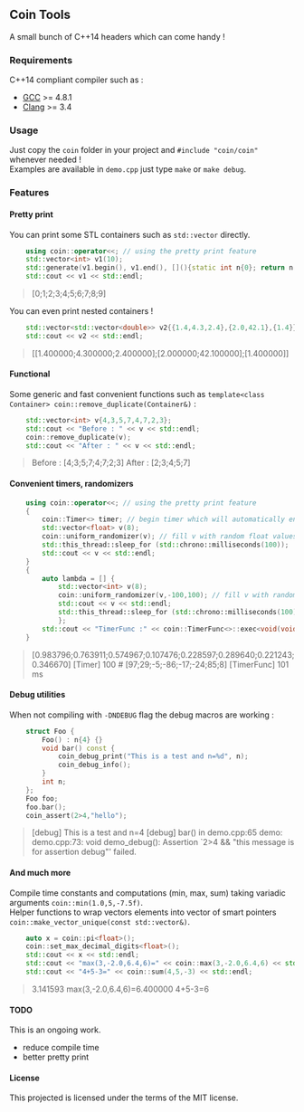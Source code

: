 Coin Tools
----------

A small bunch of C++14 headers which can come handy !

### Requirements

C++14 compliant compiler such as :

* [GCC](https://gcc.gnu.org/projects/cxx1y.html) >= 4.8.1
* [Clang](http://clang.llvm.org/cxx_status.html) >= 3.4


### Usage

Just copy the `coin` folder in your project and `#include "coin/coin"` whenever needed !  
Examples are available in `demo.cpp` just type `make` or `make debug`.  

### Features

#### Pretty print

You can print some STL containers such as `std::vector` directly. 

```c++
	using coin::operator<<; // using the pretty print feature
	std::vector<int> v1(10);
	std::generate(v1.begin(), v1.end(), [](){static int n{0}; return n ++;});
	std::cout << v1 << std::endl;
```
> [0;1;2;3;4;5;6;7;8;9]

You can even print nested containers !
```c++
	std::vector<std::vector<double>> v2{{1.4,4.3,2.4},{2.0,42.1},{1.4}};
	std::cout << v2 << std::endl;
```
> [[1.400000;4.300000;2.400000];[2.000000;42.100000];[1.400000]]


#### Functional

Some generic and fast convenient functions such as `template<class Container> coin::remove_duplicate(Container&)` :
 
```c++
	std::vector<int> v{4,3,5,7,4,7,2,3};
	std::cout << "Before : " << v << std::endl;
	coin::remove_duplicate(v);
	std::cout << "After : " << v << std::endl;
```

> Before : [4;3;5;7;4;7;2;3]
> After  : [2;3;4;5;7]



#### Convenient timers, randomizers

```c++
	using coin::operator<<; // using the pretty print feature
	{
		coin::Timer<> timer; // begin timer which will automatically end at end of scope
		std::vector<float> v(8);
		coin::uniform_randomizer(v); // fill v with random float values
		std::this_thread::sleep_for (std::chrono::milliseconds(100));
		std::cout << v << std::endl;
	}
	{
		auto lambda = [] { 
			std::vector<int> v(8);
			coin::uniform_randomizer(v,-100,100); // fill v with random int values
			std::cout << v << std::endl; 
			std::this_thread::sleep_for (std::chrono::milliseconds(100));
			};
		std::cout << "TimerFunc :" << coin::TimerFunc<>::exec<void(void)>(lambda) << " ms" << std::endl;
	}
```

> [0.983796;0.763911;0.574967;0.107476;0.228597;0.289640;0.221243;0.346670]
> [Timer] 100 #
> [97;29;-5;-86;-17;-24;85;8]
> [TimerFunc] 101 ms

#### Debug utilities

When not compiling with `-DNDEBUG` flag the debug macros are working :

```c++
	struct Foo {
		Foo() : n{4} {}
		void bar() const {
			coin_debug_print("This is a test and n=%d", n);
			coin_debug_info();
		}
		int n;
	};
	Foo foo;
	foo.bar();
	coin_assert(2>4,"hello");
```

> [debug] This is a test and n=4
> [debug] bar() in demo.cpp:65
> demo: demo.cpp:73: void demo_debug(): Assertion `2>4 && "this message is for assertion debug"' failed.

#### And much more

Compile time constants and computations (min, max, sum) taking variadic arguments `coin::min(1.0,5,-7.5f)`.  
Helper functions to wrap vectors elements into vector of smart pointers `coin::make_vector_unique(const std::vector&)`.

```c++
	auto x = coin::pi<float>();
	coin::set_max_decimal_digits<float>();
	std::cout << x << std::endl;
	std::cout << "max(3,-2.0,6.4,6)=" << coin::max(3,-2.0,6.4,6) << std::endl;
	std::cout << "4+5-3=" << coin::sum(4,5,-3) << std::endl;
```

> 3.141593
> max(3,-2.0,6.4,6)=6.400000
> 4+5-3=6




#### TODO

This is an ongoing work. 

* reduce compile time
* better pretty print 


#### License

This projected is licensed under the terms of the MIT license.
